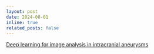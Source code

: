 ```yaml
---
layout: post
date: 2024-08-01
inline: true
related_posts: false
---
```


[Deep learning for image analysis in intracranial aneurysms](https://tue-image.nl/wp-content/uploads/2024/11/MScProject_intracranial_aneurysms_UMCU.pdf)
